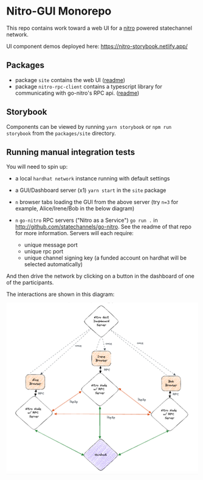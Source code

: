 # Nitro-GUI Monorepo

This repo contains work toward a web UI for a [nitro](https://github.com/statechannels/go-nitro) powered statechannel network.

UI component demos deployed here: https://nitro-storybook.netlify.app/

## Packages

- package `site` contains the web UI ([readme](./packages/site/README.md))
- package `nitro-rpc-client` contains a typescript library for communicating with go-nitro's RPC api. ([readme](./packages/nitro-rpc-client/readme.md))

## Storybook

Components can be viewed by running `yarn storybook` or `npm run storybook` from the `packages/site` directory.

## Running manual integration tests

You will need to spin up:

- a local `hardhat network` instance running with default settings
- a GUI/Dashboard server (x1) `yarn start` in the `site` package
- `n` browser tabs loading the GUI from the above server (try `n=3` for example, Alice/Irene/Bob in the below diagram)
- `n` `go-nitro` RPC servers ("Nitro as a Service") `go run .` in http://github.com/statechannels/go-nitro. See the readme of that repo for more information. Servers will each require:

  - unique message port
  - unique rpc port
  - unique channel signing key (a funded account on hardhat will be selected automatically)

And then drive the network by clicking on a button in the dashboard of one of the participants.

The interactions are shown in this diagram:

![Architecture](./architecture.png)
